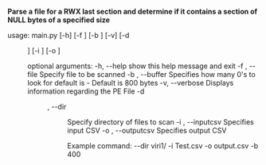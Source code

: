 <b>Parse a file for a RWX last section and determine if it contains a section of
NULL bytes of a specified size</b>

usage: main.py [-h] [-f <file>] [-b <buffSize>] [-v] [-d <dir>] [-i <path>]
               [-o <path>]

optional arguments:
  -h, --help            show this help message and exit
  -f <file>, --file <file>
                        Specify file to be scanned
  -b <buffSize>, --buffer <buffSize>
                        Specifies how many 0's to look for default is -
                        Default is 800 bytes
  -v, --verbose         Displays information regarding the PE File
  -d <dir>, --dir <dir>
                        Specify directory of files to scan
  -i <path>, --inputcsv <path>
                        Specifies input CSV
  -o <path>, --outputcsv <path>
                        Specifies output CSV


Example command: --dir viri1/ -i Test.csv -o output.csv -b 400